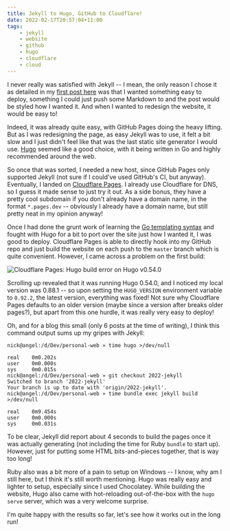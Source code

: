 ```yaml
---
title: Jekyll to Hugo, GitHub to Cloudflare!
date: 2022-02-17T20:57:04+11:00
tags:
    - jekyll
    - website
    - github
    - hugo
    - cloudflare
    - cloud
---
```


I never really was satisfied with Jekyll -- I mean, the only reason I chose it as detailed in my [first post here](/2021/04/07/first-post/) was that I wanted something easy to deploy, something I could just push some Markdown to and the post would be styled how I wanted it. And when I wanted to redesign the website, it would be easy to!

Indeed, it was already quite easy, with GitHub Pages doing the heavy lifting. But as I was redesigning the page, as easy Jekyll was to use, it felt a bit slow and I just didn't feel like that was the last static site generator I would use. [Hugo](https://gohugo.io/) seemed like a good choice, with it being written in Go and highly recommended around the web.

So once that was sorted, I needed a new host, since GitHub Pages only supported Jekyll (not sure if I could've used GitHub's CI, but anyway). Eventually, I landed on [Cloudflare Pages](https://pages.cloudflare.com/). I already use Cloudflare for DNS, so I guess it made sense to just try it out. As a side bonus, they have a pretty cool subdomain if you don't already have a domain name, in the format `*.pages.dev` -- obviously I already have a domain name, but still pretty neat in my opinion anyway!

Once I had done the grunt work of learning the [Go templating syntax](https://gohugo.io/templates/) and fought with Hugo for a bit to port over the site just how I wanted it, I was good to deploy. Cloudflare Pages is able to directly hook into my GitHub repo and just build the website on each push to the `master` branch which is quite convenient. However, I came across a problem on the first build:

![Cloudflare Pages: Hugo build error on Hugo v0.54.0](/static/post-img/202202-cferror.jpg "Hugo build failed on the first try :({{< cc >}}")

Scrolling up revealed that it was running Hugo 0.54.0, and I noticed my local version was 0.88.1 -- so upon setting the `HUGO_VERSION` environment variable to `0.92.2`, the latest version, everything was fixed! Not sure why Cloudflare Pages defaults to an older version (maybe since a version after breaks older pages?), but apart from this one hurdle, it was really very easy to deploy!

Oh, and for a blog this small (only 6 posts at the time of writing), I think this command output sums up my gripes with Jekyll:

```
nick@angel:/d/Dev/personal-web » time hugo >/dev/null

real    0m0.202s
user    0m0.000s
sys     0m0.015s
nick@angel:/d/Dev/personal-web » git checkout 2022-jekyll
Switched to branch '2022-jekyll'
Your branch is up to date with 'origin/2022-jekyll'.
nick@angel:/d/Dev/personal-web » time bundle exec jekyll build >/dev/null

real    0m9.454s
user    0m0.000s
sys     0m0.031s
```

To be clear, Jekyll did report about 4 seconds to build the pages once it was actually generating (not including the time for Ruby `bundle` to start up). However, just for putting some HTML bits-and-pieces together, that is way too long!

Ruby also was a bit more of a pain to setup on Windows -- I know, why am I still here, but I think it's still worth mentioning. Hugo was really easy and lighter to setup, especially since I used Chocolatey. While building the website, Hugo also came with hot-reloading out-of-the-box with the `hugo serve` server, which was a very welcome surprise.

I'm quite happy with the results so far, let's see how it works out in the long run!
